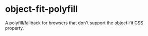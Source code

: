 # object-fit-polyfill
A polyfill/fallback for browsers that don't support the object-fit CSS property.
